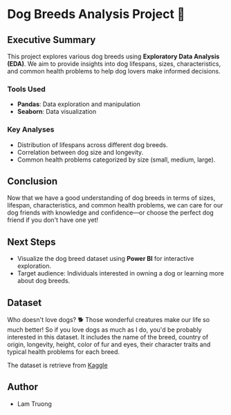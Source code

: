 # Dog Breeds Analysis Project 🐶

## Executive Summary
This project explores various dog breeds using **Exploratory Data Analysis (EDA)**. We aim to provide insights into dog lifespans, sizes, characteristics, and common health problems to help dog lovers make informed decisions.

### Tools Used
- **Pandas**: Data exploration and manipulation  
- **Seaborn**: Data visualization  

### Key Analyses
- Distribution of lifespans across different dog breeds.  
- Correlation between dog size and longevity.  
- Common health problems categorized by size (small, medium, large).  

## Conclusion
Now that we have a good understanding of dog breeds in terms of sizes, lifespan, characteristics, and common health problems, we can care for our dog friends with knowledge and confidence—or choose the perfect dog friend if you don't have one yet!  

## Next Steps
- Visualize the dog breed dataset using **Power BI** for interactive exploration.  
- Target audience: Individuals interested in owning a dog or learning more about dog breeds.  

## Dataset
Who doesn't love dogs? 🐕 Those wonderful creatures make our life so much better! So if you love dogs as much as I do, you'd be probably interested in this dataset.
It includes the name of the breed, country of origin, longevity, height, color of fur and eyes, their character traits and typical health problems for each breed.

The dataset is retrieve from [Kaggle](https://www.kaggle.com/datasets/marshuu/dog-breeds/data)

## Author
- Lam Truong

